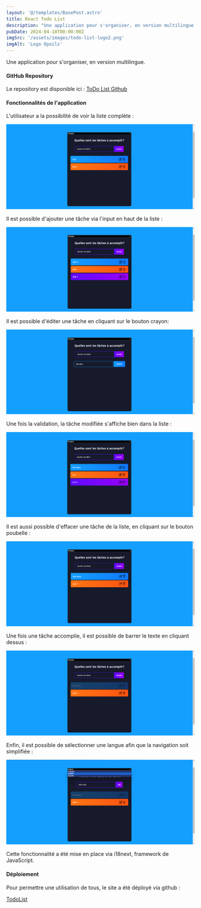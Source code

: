 ```yaml
---
layout: '@/templates/BasePost.astro'
title: React Todo List
description: "Une application pour s'organiser, en version multilingue."
pubDate: 2024-04-18T00:00:00Z
imgSrc: '/assets/images/todo-list-logo2.png'
imgAlt: 'Logo Opoils'
---
```


Une application pour s'organiser, en version multilingue.

#### GitHub Repository

Le repository est disponible ici :  [ToDo List Github](https://github.com/Kathleen-Vierstraete/react-todolist "React Todo List GitHub")

#### Fonctionnalités de l'application 

L'utilisateur a la possibilité de voir la liste complète :

![Todo List Homepage](../../../public/assets/images/todolist/todo-home.png 'Todo List Homepage')

Il est possible d'ajouter une tâche via l'input en haut de la liste :

![Todo List Add](../../../public/assets/images/todolist/todo-add.png 'Todo List Add')

Il est possible d'éditer une tâche en cliquant sur le bouton crayon:

![Todo List Edit](../../../public/assets/images/todolist/todo-edit.png 'Todo List Edit')

Une fois la validation, la tâche modifiée s'affiche bien dans la liste :

![Todo List Edit Done](../../../public/assets/images/todolist/todo-edit-done.png 'Todo List Edit Done')

Il est aussi possible d'effacer une tâche de la liste, en cliquant sur le bouton poubelle :

![Todo List Delete](../../../public/assets/images/todolist/todo-delete.png 'Todo List Delete')

Une fois une tâche accomplie, il est possible de barrer le texte en cliquant dessus :

![Todo List Task Done](../../../public/assets/images/todolist/todo-task-done.png 'Todo List Task Done')

Enfin, il est possible de sélectionner une langue afin que la navigation soit simplifiée :

![Todo List Language](../../../public/assets/images/todolist/todo-language.png 'Todo List Language')

Cette fonctionnalité a été mise en place via i18next, framework de JavaScript. 

#### Déploiement 

Pour permettre une utilisation de tous, le site a été déployé via github : 

[TodoList](https://kathleen-vierstraete.github.io/react-todolist/ "Todo List")





